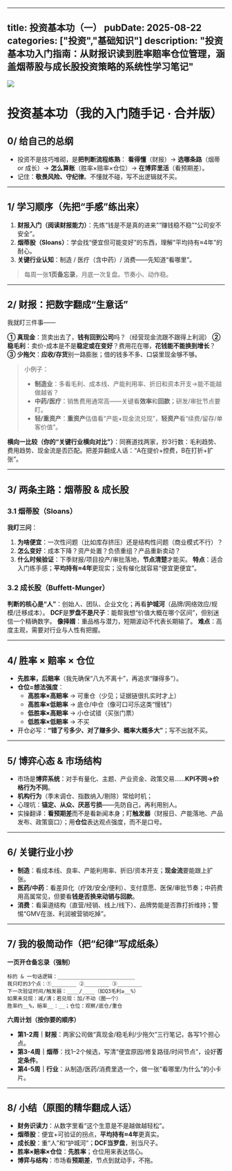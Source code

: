 
---
title: 投资基本功（一）
pubDate: 2025-08-22
categories: ["投资","基础知识"]
description: "投资基本功入门指南：从财报识读到胜率赔率仓位管理，涵盖烟蒂股与成长股投资策略的系统性学习笔记"
---
![](https://cdn.jsdelivr.net/gh/Roxanne299/PictureBed//blog/202508252314775.png)

# 投资基本功（我的入门随手记 · 合并版）

## 0/ 给自己的总纲

- 投资不是技巧堆砌，是**把判断流程练熟**：
   **看得懂**（财报）→ **选哪条路**（烟蒂 or 成长）→ **怎么算账**（胜率×赔率×仓位）→ **在博弈里活**（看预期差）。
- 记住：**敬畏风险、守纪律**。不懂就不碰，写不出逻辑就不买。

------

## 1/ 学习顺序（先把“手感”练出来）

1. **财报入门（阅读财报能力）**：先练“钱是不是真的进来”“赚钱稳不稳”“公司安不安全”。
2. **烟蒂股（Sloans）**：学会找“便宜但可能变好”的东西，理解“平均持有≈4年”的耐心。
3. **关键行业认知**：制造 / 医疗（含中药）/ 消费——先知道“看哪里”。

> 每周一张**1页备忘录**，月底一次复盘。节奏小、动作稳。

------

## 2/ 财报：把数字翻成“生意话”

我就盯三件事——

**① 真现金**：货卖出去了，**钱有回到公司**吗？（经营现金流跟不跟得上利润）
 **② 稳毛利**：卖价-成本是不是**稳定或在变好**？费用花在哪，**花钱能不能换到增长**？
 **③ 少拖欠**：**应收/存货**别一路膨胀；借的钱多不多、口袋里现金够不够。

> 小例子：
>
> - **制造业**：多看毛利、成本线、产能利用率、折旧和资本开支→能不能越做越省？
> - **中药/医疗**：销售费用通常高——关键看**效率**和**回款**；研发/审批节点要盯。
> - **轻/重资产**：**重资产**估值看“产能+现金流兑现”，**轻资产**看“续费/留存/单客价值”。

**横向一比较（你的“关键行业横向对比”）**：同赛道找两家，抄3行数：毛利趋势、费用趋势、现金流是否匹配。把差异翻成人话：“A在提价+控费，B在打折+扩张”。

------

## 3/ 两条主路：烟蒂股 & 成长股

### 3.1 烟蒂股（Sloans）

**我盯三问**：

1. **为啥便宜**：一次性问题（比如库存挤压）还是结构性问题（商业模式不行）？
2. **怎么变好**：成本下降？资产处置？负债重组？产品重新卖动？
3. **什么时候验证**：下季财报/项目投产/审批落地，**节点清楚**才能买。
    **特点**：适合入门练手感；**平均持有≈4年**更现实；没有催化就容易“便宜更便宜”。

### 3.2 成长股（Buffett-Munger）

**判断的核心是“人”**：创始人、团队、企业文化；再看**护城河**（品牌/网络效应/规模/迁移成本）。
 **DCF**是**罗盘不是尺子**：能帮我想“价值大概在哪个区间”，但别迷信一个精确数字。
 **像择婿**：重品格与潜力，短期波动不代表长期输了。
 **难点**：高度主观，需要对行业与人性有把握。

------

## 4/ 胜率 × 赔率 × 仓位

- **先胜率，后赔率**（我先确保“八九不离十”，再追求“赚得多”）。
- **仓位=想法强度**：
  - **高胜率×高赔率** → 可重仓（少见；证据链很扎实时才上）
  - **高胜率×低赔率** → 底仓/中仓（像可口可乐这类“慢钱”）
  - **低胜率×高赔率** → 小仓试错（买张门票）
  - **低胜率×低赔率** → 不买
- 开仓必写：**“错了亏多少、对了赚多少、概率大概多大”**；写不出就不买。

------

## 5/ 博弈心态 & 市场结构

- 市场是**博弈系统**：对手有量化、主题、产业资金、政策交易……**KPI不同→价格行为不同**。
- **机构行为**（季末调仓、指数纳入/剔除）常给时机；
- 心理坑：**锚定、从众、厌恶亏损**——先防自己，再利用别人。
- 实操翻译：**看预期差**而不是看新闻本身；盯**触发器**（财报日、产能落地、产品发布、政策窗口）；用**仓位**表达观点强度，而不是口号。

------

## 6/ 关键行业小抄

- **制造**：看成本线、良率、产能利用率、折旧/资本开支；**现金流**要能跟上扩张。
- **医药/中药**：看差异化（疗效/安全/便利）、支付意愿、医保/审批节奏；中药费用高属常见，但要看**钱是否换来动销与回款**。
- **消费**：看渠道结构（直营/经销、线上/线下）、品牌势能是否靠打折维持；警惕“GMV在涨、利润被营销吃掉”。

------

## 7/ 我的极简动作（把“纪律”写成纸条）

**一页开仓备忘录（强制）**

```
标的 & 一句话逻辑：_________________________
我只盯的3个点：①________ ②________ ③________
下一次验证时间/触发器：____/____（如Q3毛利≥__%）
如果未兑现：减/清；若兑现：加/不动（圈一个）
胜率约__%，赔率__：__；仓位：观察/底仓/重仓
```

**六周计划（按你要的顺序）**

- **第1-2周｜财报**：两家公司做“真现金/稳毛利/少拖欠”三行笔记，各写1个担心点。
- **第3-4周｜烟蒂**：找1–2个候选，写清“便宜原因/修复路径/时间节点”，设好**否定条件**。
- **第4-5周｜行业**：从制造/医药/消费里选一个，做一张“看哪里/为什么”的小卡片。

------

## 8/ 小结（原图的精华翻成人话）

- **财务识读力**：从数字里看“这个生意是不是越做越轻松”。
- **烟蒂股**：便宜+可验证的拐点，**平均持有≈4年**更真实。
- **成长股**：重“人”和“护城河”；**DCF当罗盘**，别当尺子。
- **胜率×赔率×仓位**：**先胜率**；仓位用来表达信心。
- **博弈与结构**：市场看**预期差**，节点到就动手，不拖。

